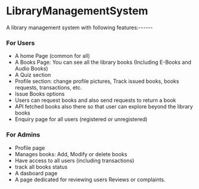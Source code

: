 # LibraryManagementSystem
A library management system with following features:------
 ### For Users 
  - A home Page (common for all)
  - A Books Page: You can see all the library books (Including E-Books and Audio Books)
  - A Quiz section
  - Profile section: change profile pictures, Track issued books, books requests, transactions, etc.
  - Issue Books options
  - Users can request books and also send requests to return a book
  - API fetched books also there so that user can explore beyond the library books
  - Enquiry page for all users (registered or unregistered)
### For Admins
 - Profile page
 - Manages books: Add, Modify or delete books
 - Have access to all users (including transactions)
 - track all books status
 - A dasboard page
 - A page dedicated for reviewing users Reviews or complaints.
